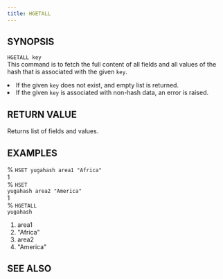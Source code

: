 ```yaml
---
title: HGETALL
---
```


## SYNOPSIS
<code>HGETALL key</code><br>
This command is to fetch the full content of all fields and all values of the hash that is associated with the given <code>key</code>.

<li>If the given <code>key</code> does not exist, and empty list is returned.</li>
<li>If the given <code>key</code> is associated with non-hash data, an error is raised.</li>

## RETURN VALUE
Returns list of fields and values.

## EXAMPLES
% <code>HSET yugahash area1 "Africa"</code><br>
1<br>
% <code>HSET yugahash area2 "America"</code><br>
1<br>
% <code>HGETALL yugahash</code><br>
1) area1<br>
2) "Africa"<br>
3) area2<br>
4) "America"<br>

## SEE ALSO

